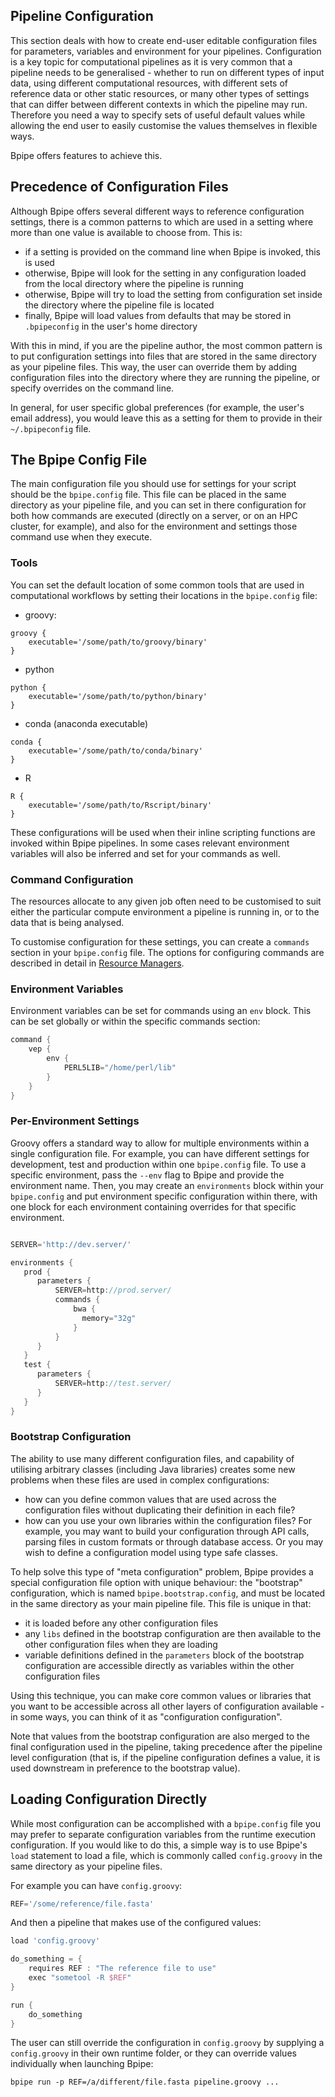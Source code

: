 [comment]: <> ( vim: ts=20 expandtab tw=100 spell nocindent nosmartindent filetype=Markdown)

## Pipeline Configuration

This section deals with how to create end-user editable configuration files for parameters, variables
and environment for your pipelines. Configuration is a key topic for computational
pipelines as it is very common that a pipeline needs to be generalised - whether to run
on different types of input data, using different computational resources, with different
sets of reference data or other static resources, or many other types of settings that
can differ between different contexts in which the pipeline may run. Therefore you
need a way to specify sets of useful default values while allowing the end user to 
easily customise the values themselves in flexible ways.

Bpipe offers features to achieve this.

## Precedence of Configuration Files

Although Bpipe offers several different ways to reference configuration settings, there is
a common patterns to which are used in a setting where more than one value is available to 
choose from. This is:

- if a setting is provided on the command line when Bpipe is invoked, this is used
- otherwise, Bpipe will look for the setting in any configuration loaded from the local 
  directory where the pipeline is running
- otherwise, Bpipe will try to load the setting from configuration set inside the directory
  where the pipeline file is located
- finally, Bpipe will load values from defaults that may be stored in `.bpipeconfig` in the user's
  home directory

With this in mind, if you are the pipeline author, the most common pattern is to put configuration
settings into files that are stored in the same directory as your pipeline files. This way, the user
can override them by adding configuration files into the directory where they are running the pipeline,
or specify overrides on the command line.

In general, for user specific global preferences (for example, the user's email address), you would
leave this as a setting for them to provide in their `~/.bpipeconfig` file.

## The Bpipe Config File

The main configuration file you should use for settings for your script should be the `bpipe.config` file.
This file can be placed in the same directory as your pipeline file, and you can set in there
configuration for both how commands are executed (directly on a server, or on an HPC cluster, for example), and
also for the environment and settings those command use when they execute.

### Tools

You can set the default location of some common tools that are used in computational workflows by setting 
their locations in the `bpipe.config` file:

- groovy:

```
groovy {
    executable='/some/path/to/groovy/binary'
}
```

- python
```
python {
    executable='/some/path/to/python/binary'
}
```

- conda (anaconda executable)
```
conda {
    executable='/some/path/to/conda/binary'
}
```


- R
```
R {
    executable='/some/path/to/Rscript/binary'
}
```

These configurations will be used when their inline scripting functions are invoked within 
Bpipe pipelines. In some cases relevant environment variables will also be inferred and set
for your commands as well.

### Command Configuration

The resources allocate to any given job often need to be customised to suit either the 
particular compute environment a pipeline is running in, or to the data that is being 
analysed.

To customise configuration for these settings, you can create a `commands` section in your
`bpipe.config` file. The options for configuring commands are described in detail in [Resource Managers](ResourceManagers.md).

### Environment Variables

Environment variables can be set for commands using an `env` block. This can be set globally or within 
the specific commands section:

```groovy
command {
    vep {
        env {
            PERL5LIB="/home/perl/lib"
        }
    }
}
```


### Per-Environment Settings

Groovy offers a standard way to allow for multiple environments within a single configuration file. For example,
you can have different settings for development, test and production within one `bpipe.config` file. To use 
a specific environment, pass the `--env` flag to Bpipe and provide the environment name. Then, you may create
an `environments` block within your `bpipe.config` and put environment specific configuration within there, with
one block for each environment containing overrides for that specific environment.


```groovy

SERVER='http://dev.server/'

environments {
   prod {
      parameters {
          SERVER=http://prod.server/
          commands {
              bwa {
                memory="32g"
              }
          }
      }
   }
   test {
      parameters {
          SERVER=http://test.server/
      }
   }
}
```

### Bootstrap Configuration

The ability to use many different configuration files, and capability of utilising arbitrary 
classes (including Java libraries) creates some new problems when these files are used
in complex configurations: 

- how can you define common values that are used across the configuration files without
  duplicating their definition in each file?
- how can you use your own libraries within the configuration files? For example,
  you may want to build  your configuration through API calls, parsing files in
  custom formats or through database access. Or you may wish to define a
  configuration model using type safe classes.
  
To help solve this type of "meta configuration" problem, Bpipe provides a special 
configuration file option with unique behaviour: the "bootstrap" configuration, which
is named `bpipe.bootstrap.config`, and must be located in the same directory as your 
main pipeline file. This file is unique in that:

- it is loaded before any other configuration files
- any `libs` defined in the bootstrap configuration are then available to the other
  configuration files when they are loading
- variable definitions defined in the `parameters` block of the bootstrap configuration
  are accessible directly as variables within the other configuration files
  
Using this technique, you can make core common values or libraries that you want to be
accessible across all other layers of configuration available - in some ways, you can think
of it as "configuration configuration".

Note that values from the bootstrap configuration are also merged to the final configuration
used in the pipeline, taking precedence after the pipeline level configuration (that is,
if the pipeline configuration defines a value, it is used 
downstream in preference to the bootstrap value).

## Loading Configuration Directly

While most configuration can be accomplished with a `bpipe.config` file you may prefer to separate 
configuration variables from the runtime execution configuration. If you would like to do this,
a simple way is to use Bpipe's `load` statement to load a file, which is commonly called `config.groovy`
in the same directory as your pipeline files.

For example you can have `config.groovy`:

```groovy
REF='/some/reference/file.fasta'
```

And then a pipeline that makes use of the configured values:

```groovy
load 'config.groovy'

do_something = {
    requires REF : "The reference file to use"
    exec "sometool -R $REF"
}

run {
    do_something
}
```

The user can still override the configuration in `config.groovy` by supplying a `config.groovy` in their own
runtime folder, or they can override values individually when launching Bpipe:

```
bpipe run -p REF=/a/different/file.fasta pipeline.groovy ...
```
